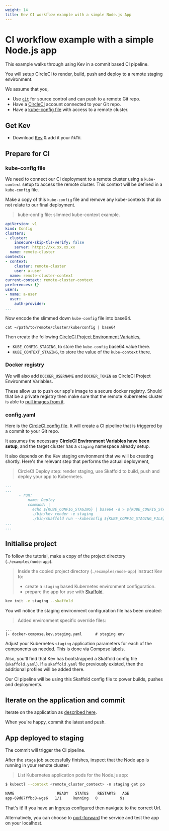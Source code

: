 ```yaml
---
weight: 14
title: Kev CI workflow example with a simple Node.js App
---
```


# CI workflow example with a simple Node.js app

This example walks through using Kev in a commit based CI pipeline.

You will setup CircleCI to render, build, push and deploy to a remote staging environment.

We assume that you,
- Use [`git`](https://git-scm.com/) for source control and can push to a remote Git repo.
- Have a [CircleCI](https://circleci.com/) account connected to your Git repo.
- Have a [kube-config file](https://kubernetes.io/docs/concepts/configuration/organize-cluster-access-kubeconfig/) with access to a remote cluster.

## Get Kev

* Download [Kev](https://github.com/appvia/kev/releases/latest) & add it your `PATH`.

## Prepare for CI

### kube-config file

We need to connect our CI deployment to a remote cluster using a `kube-context` setup to access the remote cluster. This context will be defined in a `kube-config` file.

Make a copy of this `kube-config` file and remove any kube-contexts that do not relate to our final deployment.

> kube-config file: slimmed kube-context example.
```yaml
apiVersion: v1
kind: Config
clusters:
- cluster:
    insecure-skip-tls-verify: false
    server: https://xx.xx.xx.xx
  name: remote-cluster
contexts:
- context:
    cluster: remote-cluster
    user: a-user
  name: remote-cluster-context
current-context: remote-cluster-context
preferences: {}
users:
- name: a-user
  user:
    auth-provider:
...
```

Now encode the slimmed down `kube-config` file into base64.

```shell script
cat ~/path/to/remote/cluster/kube/config | base64
```

Then create the following [CircleCI Project Environment Variables](https://circleci.com/docs/2.0/env-vars/#setting-an-environment-variable-in-a-project),
- `KUBE_CONFIG_STAGING`, to store the `kube-config` base64 value there.
- `KUBE_CONTEXT_STAGING`, to store the value of the `kube-context` there.

### Docker registry

We will also add `DOCKER_USERNAME` and `DOCKER_TOKEN` as CircleCI Project Environment Variables.

These allow us to push our app's image to a secure docker registry. Should that be a private registry then make sure that the remote Kubernetes cluster is able to [pull images from it](https://kubernetes.io/docs/tasks/configure-pod-container/pull-image-private-registry/).

### config.yaml

Here is the [CircleCI config file](../../examples/node-app/.circleci/config.yaml). It will create a CI pipeline that is triggered by a commit to your Git repo.

It assumes the necessary **CircleCI Environment Variables have been setup**, and the target cluster has a `staging` namespace already setup.

It also depends on the Kev staging environment that we will be creating shortly. Here's the relevant step that performs the actual deployment,

> CircleCI Deploy step: render staging, use Skaffold to build, push and deploy your app to Kubernetes.
```yaml
...
...
      - run:
          name: Deploy
          command: |
            echo ${KUBE_CONFIG_STAGING} | base64 -d > ${KUBE_CONFIG_STAGING_FILE}
            ./bin/kev render -e staging
            ./bin/skaffold run --kubeconfig ${KUBE_CONFIG_STAGING_FILE} --kube-context ${KUBE_CONTEXT_STAGING} --profile staging-env --namespace staging
...
...
```

## Initialise project

To follow the tutorial, make a copy of the project directory (`./examples/node-app`).

> Inside the copied project directory (`./examples/node-app`) instruct Kev to:
> * create a `staging` based Kubernetes environment configuration.
> * prepare the app for use with [Skaffold](https://skaffold.dev/).

```sh
kev init -e staging --skaffold
```

You will notice the staging environment configuration file has been created:

> Added environment specific override files:
```
...
|- docker-compose.kev.staging.yaml      # staging env
```

Adjust your Kubernetes `staging` application parameters for each of the components as needed. This is done via Compose [labels](../../docs/reference/config-params.md).

Also, you'll find that Kev has bootstrapped a Skaffold config file (`skaffold.yaml`). If a `skaffold.yaml` file previously existed, then the additional profiles will be added there.

Our CI pipeline will be using this Skaffold config file to power builds, pushes and deployments.

## Iterate on the application and commit

Iterate on the application as [described here](simple-nodejs-app-workflow.md#iterate-on-the-application).

When you're happy, commit the latest and push.

## App deployed to staging

The commit will trigger the CI pipeline.

After the `stage` job successfully finishes, inspect that the Node app is running in your remote cluster:

> List Kubernetes application pods for the Node.js app:
```sh
$ kubectl --context <remote_cluster_context> -n staging get po

NAME                   READY   STATUS    RESTARTS   AGE
app-69d87ffbc8-wgs6   1/1     Running   0          9s
```

That's it! If you have an [Ingress](https://kubernetes.io/docs/concepts/services-networking/ingress/) configured then navigate to the correct Url.

Alternatively, you can choose to [port-forward](https://kubernetes.io/docs/tasks/access-application-cluster/port-forward-access-application-cluster/) the service and test the app on your localhost.
